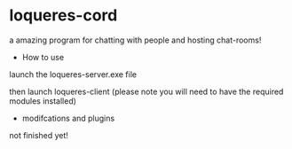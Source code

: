 # loqueres-cord
a amazing program for chatting with people and hosting chat-rooms! 
- How to use

launch the loqueres-server.exe file

then launch loqueres-client (please note you will need to have the required modules installed)

- modifcations and plugins

not finished yet!

